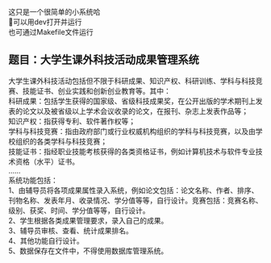 这只是一个很简单的小系统哈  
🐢可以用dev打开并运行  
也可通过Makefile文件运行  
## 题目：大学生课外科技活动成果管理系统  
大学生课外科技活动包括但不限于科研成果、知识产权、科研训练、学科与科技竞赛、技能证书、创业实践和创新创业教育等。其中：  
科研成果：包括学生获得的国家级、省级科技成果奖，在公开出版的学术期刊上发表的论文以及被省级以上学术会议收录的论文，在报刊、杂志上发表作品等；  
知识产权：指获得专利、软件著作权等；  
学科与科技竞赛：指由政府部门或行业权威机构组织的学科与科技竞赛，以及由学校组织的各类学科与科技竞赛；  
技能证书：指经职业技能考核获得的各类资格证书，例如计算机技术与软件专业技术资格（水平）证书。  
……  
系统功能包括：  
1、由辅导员将各项成果属性录入系统，例如论文包括：论文名称、作者、排序、刊物名称、发表年月、收录情况、学分值等等，自行设计。竞赛包括：竞赛名称、级别、获奖、时间、学分值等等，自行设计。  
2、学生根据各类成果管理要求，录入自己的成果。  
3、辅导员审核、查看、统计成果排名。  
4、其他功能自行设计。  
5、数据保存在文件中，不得使用数据库管理系统。  
